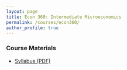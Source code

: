 ```yaml
---
layout: page
title: Econ 360: Intermediate Microeconomics
permalink: /courses/econ360/
author_profile: true
---
```


### Course Materials

- <a href="/_econ360/Tatro Syllabus Summer 25.pdf" target="_blank" rel="noopener">Syllabus (PDF)</a>
